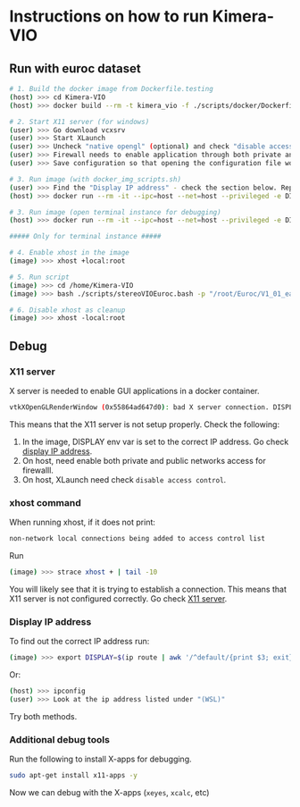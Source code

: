 # Instructions on how to run Kimera-VIO

## Run with euroc dataset

``` bash
# 1. Build the docker image from Dockerfile.testing
(host) >>> cd Kimera-VIO
(host) >>> docker build --rm -t kimera_vio -f ./scripts/docker/Dockerfile.testing .

# 2. Start X11 server (for windows)
(user) >>> Go download vcxsrv
(user) >>> Start XLaunch
(user) >>> Uncheck "native opengl" (optional) and check "disable access control"
(user) >>> Firewall needs to enable application through both private and public networks
(user) >>> Save configuration so that opening the configuration file would enable it

# 3. Run image (with docker_img_scripts.sh)
(user) >>> Find the "Display IP address" - check the section below. Replace the below DISPLAY command with the IP address found.
(host) >>> docker run --rm -it --ipc=host --net=host --privileged -e DISPLAY=192.168.48.1:0.0 -v /tmp/.X11-unix:/tmp/.X11-unix:rw  kimera_vio

# 3. Run image (open terminal instance for debugging)
(host) >>> docker run --rm -it --ipc=host --net=host --privileged -e DISPLAY=192.168.48.1:0.0 -v /tmp/.X11-unix:/tmp/.X11-unix:rw  kimera_vio /bin/bash

##### Only for terminal instance #####

# 4. Enable xhost in the image
(image) >>> xhost +local:root

# 5. Run script
(image) >>> cd /home/Kimera-VIO
(image) >>> bash ./scripts/stereoVIOEuroc.bash -p "/root/Euroc/V1_01_easy"

# 6. Disable xhost as cleanup
(image) >>> xhost -local:root
```

## Debug

### X11 server

X server is needed to enable GUI applications in a docker container.

``` bash
vtkXOpenGLRenderWindow (0x55864ad647d0): bad X server connection. DISPLAY=172.25.80.1:0.0. Aborting.
```

This means that the X11 server is not setup properly. Check the following:

1. In the image, DISPLAY env var is set to the correct IP address. Go check [display IP address](#display-ip-address).
2. On host, need enable both private and public networks access for firewalll.
3. On host, XLaunch need check `disable access control`.

### xhost command

When running xhost, if it does not print:

``` bash
non-network local connections being added to access control list
```

Run

``` bash
(image) >>> strace xhost + | tail -10
```

You will likely see that it is trying to establish a connection. This means that X11 server is not configured correctly. Go check [X11 server](#x11-server).

### Display IP address

To find out the correct IP address run:

``` bash
(image) >>> export DISPLAY=$(ip route | awk '/^default/{print $3; exit}'):0.0
```

Or:

``` bash
(host) >>> ipconfig
(user) >>> Look at the ip address listed under "(WSL)"
```

Try both methods.

### Additional debug tools

Run the following to install X-apps for debugging.

``` bash
sudo apt-get install x11-apps -y
```

Now we can debug with the X-apps (`xeyes`, `xcalc`, etc)
